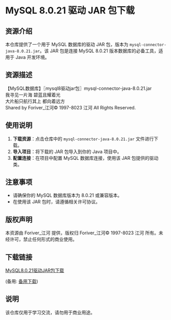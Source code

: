 # MySQL 8.0.21 驱动 JAR 包下载

## 资源介绍

本仓库提供了一个用于 MySQL 数据库的驱动 JAR 包，版本为 `mysql-connector-java-8.0.21.jar`。该 JAR 包是连接 MySQL 8.0.21 版本数据库的必备工具，适用于 Java 开发环境。

## 资源描述

【MySQL数据库】〖mysql8驱动jar包〗mysql-connector-java-8.0.21.jar  
我寻见一片海 碧蓝且耀着光  
大片船只航行其上 都向着远方  
Shared by Foriver_江河© 1997-8023 江河 All Rights Reserved.

## 使用说明

1. **下载资源**：点击仓库中的 `mysql-connector-java-8.0.21.jar` 文件进行下载。
2. **导入项目**：将下载的 JAR 包导入到你的 Java 项目中。
3. **配置连接**：在项目中配置 MySQL 数据库连接，使用该 JAR 包提供的驱动类。

## 注意事项

- 请确保你的 MySQL 数据库版本为 8.0.21 或兼容版本。
- 在使用该 JAR 包时，请遵循相关许可协议。

## 版权声明

本资源由 Foriver_江河 提供，版权归 Foriver_江河© 1997-8023 江河 所有。未经许可，禁止任何形式的商业使用。

## 下载链接
[MySQL8.0.21驱动JAR包下载](https://pan.quark.cn/s/04eed832fe1e) 

(备用: [备用下载](https://pan.baidu.com/s/1K9e6GrMI3hk_Hb_IgxrrEg?pwd=1234))

## 说明

该仓库仅用于学习交流，请勿用于商业用途。
